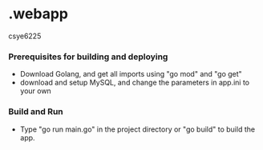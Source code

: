 # .webapp
csye6225  

### Prerequisites for building and deploying
- Download Golang, and get all imports using "go mod" and "go get"
- download and setup MySQL, and change the parameters in app.ini to your own
  
### Build and Run  
- Type "go run main.go" in the project directory or "go build" to build the app.
